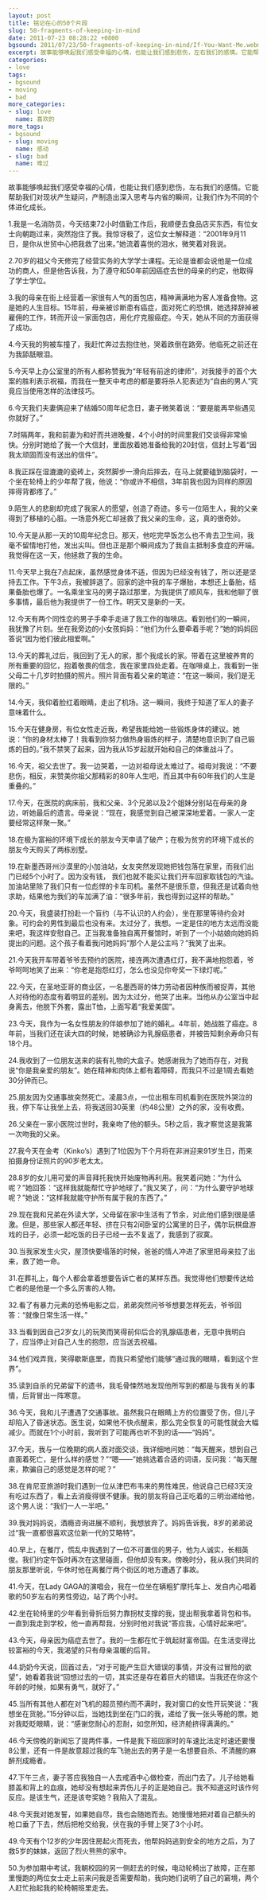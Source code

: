 ```yaml
---
layout: post
title: 铭记在心的50个片段
slug: 50-fragments-of-keeping-in-mind
date: 2011-07-23 08:28:22 +0800
bgsound: 2011/07/23/50-fragments-of-keeping-in-mind/If-You-Want-Me.webm
excerpt: 故事能够唤起我们感受幸福的心情，也能让我们感到悲伤，左右我们的感情。它能帮助我们对现状产生疑问，产制造出深入思考与内省的瞬间，让我们作为不同的个体进化成长。
categories:
- love
tags:
- bgsound
- moving
- bad
more_categories:
- slug: love
  name: 喜欢的
more_tags:
- bgsound
- slug: moving
  name: 感动
- slug: bad
  name: 难过
---
```


故事能够唤起我们感受幸福的心情，也能让我们感到悲伤，左右我们的感情。它能帮助我们对现状产生疑问，产制造出深入思考与内省的瞬间，让我们作为不同的个体进化成长。

1.我是一名消防员，今天结束72小时值勤工作后，我顺便去食品店买东西，有位女士向朝跑过来，突然抱住了我。我惊讶极了，这位女士解释道：“2001年9月11日，是你从世贸中心把我救了出来。”她流着喜悦的泪水，微笑着对我说。

2.70岁的祖父今天修完了经营实务的大学学士课程。无论是谁都会说他是一位成功的商人，但是他告诉我，为了遵守和50年前因癌症去世的母亲的约定，他取得了学士学位。

3.我的母亲在街上经营着一家很有人气的面包店，精神满满地为客人准备食物。这是她的人生目标。15年前，母亲被诊断患有癌症，面对死亡的恐惧，她选择辞掉被雇佣的工作，转而开设一家面包店，用化疗克服癌症。今天，她从不同的方面获得了成功。

4.今天我的狗被车撞了，我赶忙奔过去抱住他，哭着跌倒在路旁。他临死之前还在为我舔舐眼泪。

5.今天早上办公室里的所有人都称赞我为“年轻有前途的律师”，对我接手的首个大案的胜利表示祝福，而我在一整天中考虑的都是要将杀人犯表述为“自由的男人”究竟应当使用怎样的法律技巧。

6.今天我们夫妻俩迎来了结婚50周年纪念日，妻子微笑着说：“要是能再早些遇见你就好了。”

7.时隔两年，我和前妻为和好而共进晚餐，4个小时的时间里我们交谈得非常愉快。分别时她给了我一个大信封，里面放着她准备给我的20封信，信封上写着“因我太顽固而没有送出的信件”。

8.我正踩在湿漉漉的瓷砖上，突然脚步一滑向后摔去，在马上就要磕到脑袋时，一个坐在轮椅上的少年帮了我，他说：“你或许不相信，3年前我也因为同样的原因摔得背都疼了。”

9.陌生人的悲剧却完成了我家人的愿望，创造了奇迹。多亏一位陌生人，我的父亲得到了移植的心脏。一场意外死亡却拯救了我父亲的生命，这，真的很奇妙。

10.今天是从那一天的10周年纪念日。那天，他吃完早饭怎么也不肯去卫生间，我毫不留情地打他，发出尖叫。但也正是那个瞬间成为了我自主抵制多食症的开端。我觉得在这一天，他拯救了我的生命。

11.今天早上我在7点起床，虽然感觉身体不适，但因为已经没有钱了，所以还是坚持去工作。下午3点，我被辞退了。回家的途中我的车子爆胎，本想还上备胎，结果备胎也爆了。一名乘坐宝马的男子路过那里，为我提供了顺风车，我和他聊了很多事情，最后他为我提供了一份工作。明天又是新的一天。

12.今天有两个同性恋的男子手牵手走进了我工作的咖啡店。看到他们的一瞬间，我犹豫了片刻。坐在我旁边的小女孩妈妈：“他们为什么要牵着手呢？”她的妈妈回答说“因为他们彼此相爱啊。”

13.今天的葬礼过后，我回到了无人的家，那个我成长的家。带着在这里被养育的所有重要的回忆，抱着敬畏的信念，我在家里四处走着。在咖啡桌上，我看到一张父母二十几岁时拍摄的照片。照片背面有着父亲的笔迹：“在这一瞬间，我们是无限的。”

14.今天，我仰着脸红着眼睛，走出了机场。这一瞬间，我终于知道了军人的妻子意味着什么。

15.今天在健身房，有位女性走近我，希望我能给她一些锻炼身体的建议。她说：“你的身材太棒了！我看到你努力做热身锻炼的样子，清楚地意识到了自己锻炼的目的。”我不禁笑了起来，因为我从15岁起就开始和自己的体重战斗了。

16.今天，祖父去世了。我一边哭着，一边对祖母说太难过了。祖母对我说：“不要悲伤，相反，来赞美你祖父那精彩的80年人生吧，而且其中有60年我们的人生是重叠的。”

17.今天，在医院的病床前，我和父亲、3个兄弟以及2个姐妹分别站在母亲的身边，听她最后的遗言。母亲说：“现在，我感觉到自己被深深地爱着。一家人一定要经常这样聚一聚。”

18.在极为富裕的环境下成长的朋友今天申请了破产；在极为贫穷的环境下成长的朋友今天购买了两栋别墅。

19.在新墨西哥州沙漠里的小加油站，女友突然发现她把钱包落在家里，而我们出门已经5个小时了。因为没有钱， 我们也就不能买让我们开车回家取钱包的汽油。加油站里除了我们只有一位彪悍的卡车司机。虽然不是很乐意，但我还是试着向他求助，结果他为我们的车加满了油：“很多年前，我也得到过这样的帮助。”

20.今天，我盛装打扮赴一个盲约（与不认识的人约会），坐在那里等待约会对象。可约会的男性到最后也没有来。太过分了，我想。一定是住的地方太远而没能来吧，我这样安慰自己。正当我准备独自离开餐馆时，听到了一个小姑娘向她妈妈提出的问题。这个孩子看着我问她妈妈“那个人是公主吗？”我笑了出来。

21.今天我开车带着爷爷去预约的医院，接连两次遭遇红灯，我不满地抱怨着，爷爷呵呵地笑了出来：“你老是抱怨红灯，怎么也没见你夸奖一下绿灯呢。”

22.今天，在圣地亚哥的商业区，一名墨西哥的体力劳动者因种族而被捉弄，其他人对待他的态度有着明显的差别。因为太过分，他哭了出来。当他从办公室当中起身离去，他脱下外套，露出T恤，上面写着“我爱美国”。

23.今天，我作为一名女性朋友的伴娘参加了她的婚礼。4年前，她战胜了癌症。8年前，当我们还在读大四的时候，她被确诊为乳腺癌患者，并被告知剩余寿命只有18个月。

24.我收到了一位朋友送来的装有礼物的大盒子。她感谢我为了她而存在，对我说“你是我亲爱的朋友”。她在精神和肉体上都有着障碍，而我只不过是1周去看她30分钟而已。

25.朋友因为交通事故突然死亡。凌晨3点，一位出租车司机看到在医院外哭泣的我，停下车让我坐上去，将我送回30英里（约48公里）之外的家，没有收费。

26.父亲在一家小医院过世时，我亲吻了他的额头。5秒之后，我才察觉这是我第一次吻我的父亲。

27.我今天在金考（Kinko’s）遇到了1位因为下个月将在非洲迎来91岁生日，而来拍摄身份证照片的90岁老太太。

28.8岁的女儿用可爱的声音拜托我快开始废物再利用。我笑着问她：“为什么呢？”她回答：“这样我就能帮忙守护地球了。”我又笑了，问：“为什么要守护地球呢？”她说：“这样我就能守护所有属于我的东西了。”

29.现在我和兄弟在外读大学，父母留在家中生活有了节余，对此他们感到很是感激。但是，那些家人都还年轻、挤在只有2间卧室的公寓里的日子，偶尔玩棋盘游戏的日子，必须一起吃饭的日子已经一去不复返了，我感到了寂寞。

30.当我家发生火灾，屋顶快要塌落的时候，爸爸的情人冲进了家里把母亲拉了出来，救了她一命。

31.在葬礼上，每个人都会拿着想要告诉亡者的某样东西。我觉得他们想要传达给亡者的是他是一个多么厉害的人物。

32.看了有暴力元素的恐怖电影之后，弟弟突然问爷爷想要怎样死去，爷爷回答：“就像日常生活一样。”

33.当看到因自己2岁女儿的玩笑而笑得前仰后合的乳腺癌患者，无意中我明白了，应当停止对自己人生的抱怨，应当送去祝福。

34.他们戏弄我，笑得歇斯底里，而我只希望他们能够“通过我的眼睛，看到这个世界”。

35.读到自杀的兄弟留下的遗书，我毛骨悚然地发现他所写到的都是与我有关的事情，后背冒出一阵寒意。

36.今天，我和儿子遭遇了交通事故。虽然我只在眼睛上方的位置受了伤，但儿子却陷入了昏迷状态。医生说，如果他不快点醒来，那么完全恢复的可能性就会大幅减少。而就在1个小时前，我听到了可能再也听不到的话——“妈妈”。

37.今天，我与一位晚期的病人面对面交谈，我详细地问她：“每天醒来，想到自己直面着死亡，是什么样的感觉？”“嗯——”她挑选着合适的词语，反问我：“每天醒来，欺骗自己的感觉是怎样的呢？”

38.在肯尼亚旅游时我们遇到一位从津巴布韦来的男性难民，他说自己已经3天没有吃过东西了，看上去消瘦得很不健康。我的朋友将自己正吃着的三明治递给他，这个男人说：“我们一人一半吧。”

39.我对妈妈说，酒瘾咨询进展不顺利，我想放弃了。妈妈告诉我，8岁的弟弟说过“我一直都很喜欢这位新一代的艾略特”。

40.早上，在餐厅，慌乱中我遇到了一位不可置信的男子，他为人诚实，长相英俊。我们约定午饭时再次在这里碰面，但他却没有来。傍晚时分，我从我们共同的朋友那里听说，午休时他在离餐厅两个街区的地方遭遇了事故。

41.今天，在Lady GAGA的演唱会，我在一位坐在辆粗犷摩托车上、发自内心唱着歌的50岁左右的男性旁边，站了两个小时。

42.坐在轮椅里的少年看到骨折后努力靠拐杖支撑的我，提出帮我拿着背包和书。一直到我走到学校，他一直再帮我，分别时他对我说“答应我，心情好起来吧”。

43.今天，母亲因为癌症去世了。我的一生都在忙于筑起财富帝国。在生活变得比较富裕的今天，我渴望的只有母亲温暖的后背。

44.奶奶今天说，回首过去，“对于可能产生巨大错误的事情，并没有过冒险的欲望”，她看着我说“回想过去的一切，其实还是存在着巨大的错误。当我还在你这个年龄的时候，如果有勇气，就好了。”

45.当所有其他人都在对飞机的超员预约而不满时，我对窗口的女性开玩笑说：“我想坐在货舱。”15分钟以后，当她找到坐在门口的我，递给了我一张头等舱的票。她对我眨眨眼睛，说：“感谢您耐心的忍耐，如您所知，经济舱挤得满满的。”

46.今天傍晚的新闻忘了提两件事，一件是我下班回家时的车速比法定时速还要慢8公里，还有一件是故意超过我的车飞驰出去的男子是一名想要自杀、不清醒的麻醉剂成瘾者。

47.下午三点，妻子答应我独自一人去戒酒中心做检查，而出门去了。儿子给她看膝盖和背上的血痕，她却没有想起来弄伤儿子的正是她自己。我不知道这时该作何反应。是该生气，还是该夸奖她？我陷入了混乱。

48.今天我对她发誓，如果她自尽，我也会随她而去。她慢慢地把对着自己额头的枪口垂了下去，然后把枪交给我，伏在我的手臂上哭了3个小时。

49.今天有个12岁的少年因住房起火而死去，他帮妈妈逃到安全的地方之后，为了救5岁的妹妹，返回了烈火熊熊的家中。

50.为参加期中考试，我朝校园的另一侧赶去的时候，电动轮椅出了故障，正在那里慢跑的两位女士走上前来问我是否需要帮助，我向她们说明了自己的窘境，两个人赶忙抬起我的轮椅朝班里走去。

